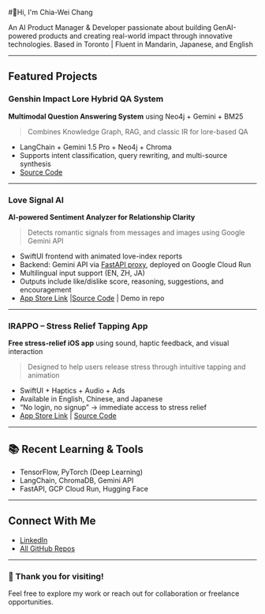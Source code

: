 #👋Hi, I'm Chia-Wei Chang

An AI Product Manager & Developer passionate about building GenAI-powered products and creating real-world impact through innovative technologies.
Based in Toronto | Fluent in Mandarin, Japanese, and English

---

## Featured Projects

### Genshin Impact Lore Hybrid QA System  
**Multimodal Question Answering System** using Neo4j + Gemini + BM25  
> Combines Knowledge Graph, RAG, and classic IR for lore-based QA  
- LangChain + Gemini 1.5 Pro + Neo4j + Chroma  
- Supports intent classification, query rewriting, and multi-source synthesis  
- [Source Code](https://github.com/changch223/Genshin-lore-qa-neo4j-rag-bm25) 

---

### Love Signal AI  
**AI-powered Sentiment Analyzer for Relationship Clarity**  
> Detects romantic signals from messages and images using Google Gemini API  
- SwiftUI frontend with animated love-index reports  
- Backend: Gemini API via [FastAPI proxy](https://github.com/changch223/gemini-api-key-proxy), deployed on Google Cloud Run  
- Multilingual input support (EN, ZH, JA)  
- Outputs include like/dislike score, reasoning, suggestions, and encouragement  
- [App Store Link](https://apps.apple.com/us/app/love-signal-ai-detection-app/id6744615409) |[Source Code](https://github.com/changch223/love-signal-ai) | Demo in repo

---

### IRAPPO – Stress Relief Tapping App  
**Free stress-relief iOS app** using sound, haptic feedback, and visual interaction  
> Designed to help users release stress through intuitive tapping and animation  
- SwiftUI + Haptics + Audio + Ads  
- Available in English, Chinese, and Japanese  
- “No login, no signup” → immediate access to stress relief  
- [App Store Link](https://apps.apple.com/us/app/stress-buster-tap-irappo/id6743828397) | [Source Code](https://github.com/changch223/IRAPPO)

---

## 📚 Recent Learning & Tools

- TensorFlow, PyTorch (Deep Learning)
- LangChain, ChromaDB, Gemini API
- FastAPI, GCP Cloud Run, Hugging Face

---

## Connect With Me

- [LinkedIn](https://www.linkedin.com/in/chia-wei-chang-94060b1a0/)
- [All GitHub Repos](https://github.com/changch223)

---

### 🙌 Thank you for visiting!
Feel free to explore my work or reach out for collaboration or freelance opportunities.
